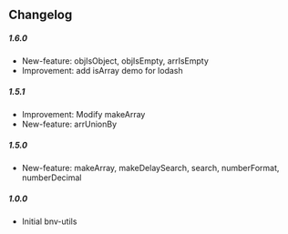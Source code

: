 ## Changelog

##### 1.6.0

- New-feature: objIsObject, objIsEmpty, arrIsEmpty
- Improvement: add isArray demo for lodash 

##### 1.5.1

- Improvement: Modify makeArray
- New-feature: arrUnionBy

##### 1.5.0

- New-feature: makeArray, makeDelaySearch, search, numberFormat, numberDecimal

##### 1.0.0

- Initial bnv-utils
